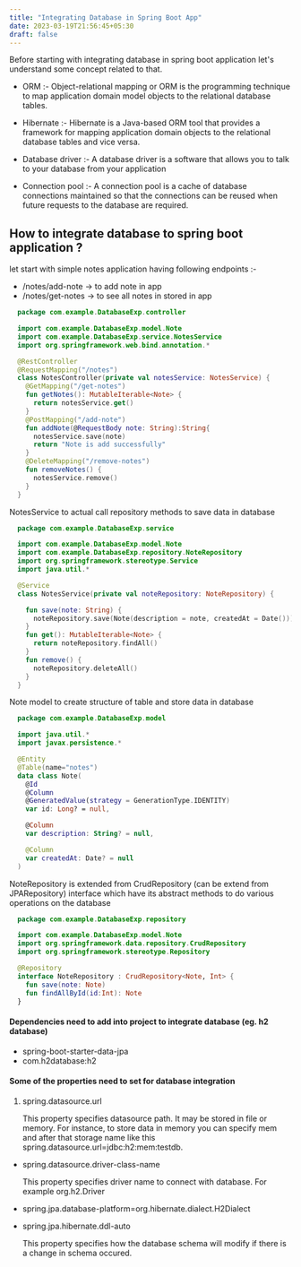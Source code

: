 ```yaml
---
title: "Integrating Database in Spring Boot App"
date: 2023-03-19T21:56:45+05:30
draft: false
---
```


Before starting with integrating database in spring boot application let's understand some concept related to that.

* ORM :-  Object-relational mapping or ORM is the programming technique to map application domain model objects to the relational database tables. 

* Hibernate :- Hibernate is a Java-based ORM tool that provides a framework for mapping application domain objects to the relational database tables and vice versa.

* Database driver :- A database driver is a software that allows you to talk to your database from your application

* Connection pool :- A connection pool is a cache of database connections maintained so that the connections can be reused when future requests to the database are required.

## How to integrate database to spring boot application ?

let start with simple notes application having following endpoints :-
 - /notes/add-note -> to add note in app
 - /notes/get-notes -> to see all notes in stored in app
    
  ```kotlin
    package com.example.DatabaseExp.controller

    import com.example.DatabaseExp.model.Note
    import com.example.DatabaseExp.service.NotesService
    import org.springframework.web.bind.annotation.*

    @RestController
    @RequestMapping("/notes")
    class NotesController(private val notesService: NotesService) {
      @GetMapping("/get-notes")
      fun getNotes(): MutableIterable<Note> {
        return notesService.get()
      }
      @PostMapping("/add-note")
      fun addNote(@RequestBody note: String):String{
        notesService.save(note)
        return "Note is add successfully"
      }
      @DeleteMapping("/remove-notes")
      fun removeNotes() {
        notesService.remove()
      }
    }
  ```

NotesService to actual call repository methods to save data in database

```kotlin
  package com.example.DatabaseExp.service

  import com.example.DatabaseExp.model.Note
  import com.example.DatabaseExp.repository.NoteRepository
  import org.springframework.stereotype.Service
  import java.util.*

  @Service
  class NotesService(private val noteRepository: NoteRepository) {

    fun save(note: String) {
      noteRepository.save(Note(description = note, createdAt = Date()))
    }
    fun get(): MutableIterable<Note> {
      return noteRepository.findAll()
    }
    fun remove() {
      noteRepository.deleteAll()
    }
  }
```
Note model to create structure of table and store data in database 
```kotlin
  package com.example.DatabaseExp.model

  import java.util.*
  import javax.persistence.*

  @Entity
  @Table(name="notes")
  data class Note(
    @Id
    @Column
    @GeneratedValue(strategy = GenerationType.IDENTITY)
    var id: Long? = null,

    @Column
    var description: String? = null,

    @Column
    var createdAt: Date? = null
  )
```
NoteRepository is extended from CrudRepository (can be extend from JPARepository) interface which have its abstract methods to do various operations on the database

```kotlin
  package com.example.DatabaseExp.repository

  import com.example.DatabaseExp.model.Note
  import org.springframework.data.repository.CrudRepository
  import org.springframework.stereotype.Repository

  @Repository
  interface NoteRepository : CrudRepository<Note, Int> {
    fun save(note: Note)
    fun findAllById(id:Int): Note
  }
```

#### Dependencies need to add into project to integrate database (eg. h2 database)
  * spring-boot-starter-data-jpa
  * com.h2database:h2

#### Some of the properties need to set for database integration 
  1. spring.datasource.url
  
     This property specifies datasource path. It may be stored in file or memory. For instance, to store data in memory you can specify mem and after that storage name like this spring.datasource.url=jdbc:h2:mem:testdb.

  * spring.datasource.driver-class-name

    This property specifies driver name to connect with database. For example org.h2.Driver

  * spring.jpa.database-platform=org.hibernate.dialect.H2Dialect



  * spring.jpa.hibernate.ddl-auto

    This property specifies how the database schema will modify if there is a change in schema occured.
    